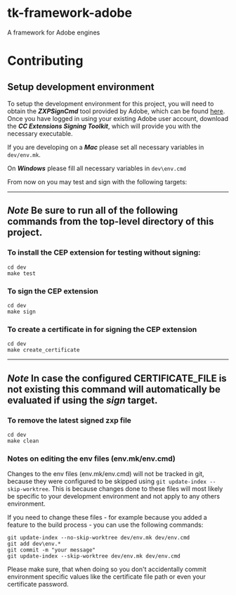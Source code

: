 # tk-framework-adobe


A framework for Adobe engines


# Contributing

## Setup development environment

To setup the development environment for this project, you will need to obtain the _**ZXPSignCmd**_ tool provided by Adobe, which can be found [here](https://labs.adobe.com/downloads/extensionbuilder3.html). Once you have logged in using your existing Adobe user account, download the _**CC Extensions Signing Toolkit**_, which will provide you with the necessary executable.

If you are developing on a ***Mac*** please set all necessary variables in `dev/env.mk`.

On ***Windows*** please fill all necessary variables in `dev\env.cmd`

From now on you may test and sign with the following targets:

---
***Note***
Be sure to run all of the following commands from the top-level directory of this project.
---


### To install the CEP extension for testing without signing:
```
cd dev
make test
```

### To sign the CEP extension
```
cd dev
make sign
```


### To create a certificate in for signing the CEP extension
```
cd dev
make create_certificate
```

---
***Note***
In case the configured CERTIFICATE_FILE is not existing this command will automatically be evaluated if using the *sign* target.
---


### To remove the latest signed zxp file
```
cd dev
make clean
```

### Notes on editing the env files (env.mk/env.cmd)

Changes to the env files (env.mk/env.cmd) will not be tracked in git, because they were configured to be skipped using `git update-index --skip-worktree`.
This is because changes done to these files will most likely be specific to your development environment and not apply to any others environment.

If you need to change these files - for example because you added a feature to the build process - you can use the following commands:

```
git update-index --no-skip-worktree dev/env.mk dev/env.cmd
git add dev\env.*
git commit -m "your message"
git update-index --skip-worktree dev/env.mk dev/env.cmd
```

Please make sure, that when doing so you don't accidentally commit environment specific values like the certificate file path or even your certificate password.


